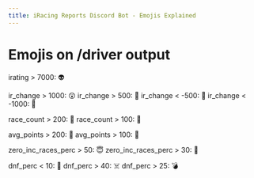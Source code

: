 ```yaml
---
title: iRacing Reports Discord Bot - Emojis Explained
---
```


# Emojis on /driver output

irating > 7000: 👽

ir_change > 1000: 😲 
ir_change > 500: 🤩 
ir_change < -500: 🤢 
ir_change < -1000: 🤮 

race_count > 200: 🤯 
race_count > 100: 👏 

avg_points > 200: 🦾 
avg_points > 100: 💪 

zero_inc_races_perc > 50: 😇 
zero_inc_races_perc > 30: 🦺 

dnf_perc < 10: 🤖 
dnf_perc > 40: ☠️ 
dnf_perc > 25: 💣 